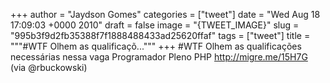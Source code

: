 
+++
author = "Jaydson Gomes"
categories = ["tweet"]
date = "Wed Aug 18 17:09:03 +0000 2010"
draft = false
image = "{TWEET_IMAGE}"
slug = "995b3f9d2fb35388f7f1888488433ad25620ffaf"
tags = ["tweet"]
title = """#WTF Olhem as qualificaçõ..."""
+++
#WTF Olhem as qualificações necessárias nessa vaga Programador Pleno PHP http://migre.me/15H7G (via @rbuckowski)
